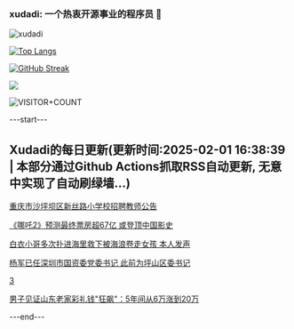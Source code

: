 ### xudadi: 一个热衷开源事业的程序员 👋

![xudadi](https://github-readme-stats-git-masterorgs-github-readme-stats-team.vercel.app/api?username=xudadi)

[![Top Langs](https://github-readme-stats.vercel.app/api/top-langs/?username=xudadi)](https://github.com/anuraghazra/github-readme-stats)

[![GitHub Streak](https://streak-stats.demolab.com?user=xudadi&locale=zh_Hans)](https://git.io/streak-stats)

![](https://raw.githubusercontent.com/xudadi/xudadi/main/assets/github-contribution-grid-snake.svg)

![VISITOR+COUNT](https://komarev.com/ghpvc/?username=xudadi&label=VISITOR+COUNT)


---start---

## Xudadi的每日更新(更新时间:2025-02-01 16:38:39 | 本部分通过Github Actions抓取RSS自动更新, 无意中实现了自动刷绿墙...)

[重庆市沙坪坝区新丝路小学校招聘教师公告](https://www.gongkaoleida.com/article/2277560)

[《哪吒2》预测最终票房超67亿 或登顶中国影史](https://m.163.com/news/article/JNA8VFH70519D3V1.html)

[白衣小哥多次扑进海里救下被海浪卷走女孩 本人发声](https://m.163.com/news/article/JN8E5VB305129QAF.html)

[杨军已任深圳市国资委党委书记 此前为坪山区委书记](https://m.163.com/news/article/JNAAU2A30514R9P4.html)

[3](https://m.163.com/touch/news/sub/domestic)

[男子见证山东老家彩礼钱"狂飙"：5年间从6万涨到20万](https://m.163.com/news/article/JNAA8SQJ0514D9AO.html)

---end---

